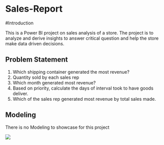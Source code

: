 # Sales-Report

#Introduction

This is a Power BI project on sales analysis of a store. The project is to analyze and derive insights to answer critical question and help the store make data driven decisions. 

## Problem Statement

1. Which shipping container generated the most revenue?
2. Quantity sold by each sales rep
3. Which month generated most revenue?
4. Based on priority, calculate the days of interval took to have goods deliver.
5. Which of the sales rep generated most revenue by total sales made.


## Modeling

There is no Modeling to showcase for this project




![](sales_visualisation.png)


